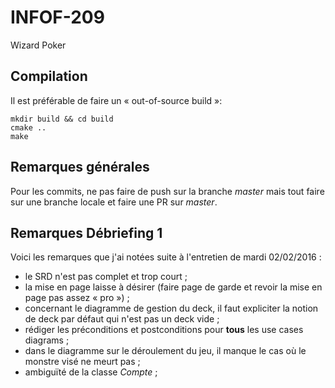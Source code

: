 # INFOF-209
Wizard Poker

## Compilation
Il est préférable de faire un « out-of-source build »:

    mkdir build && cd build
	cmake ..
	make


## Remarques générales

Pour les commits, ne pas faire de push sur la branche *master* mais tout faire sur une branche locale et faire une PR sur *master*.

## Remarques Débriefing 1

Voici les remarques que j'ai notées suite à l'entretien de mardi 02/02/2016 :

+ le SRD n'est pas complet et trop court ;
+ la mise en page laisse à désirer (faire page de garde et revoir la mise en page pas assez « pro ») ;
+ concernant le diagramme de gestion du deck, il faut expliciter la notion de deck par défaut qui n'est pas un deck vide ;
+ rédiger les préconditions et postconditions pour **tous** les use cases diagrams ;
+ dans le diagramme sur le déroulement du jeu, il manque le cas où le monstre visé ne meurt pas ;
+ ambiguïté de la classe *Compte* ;
